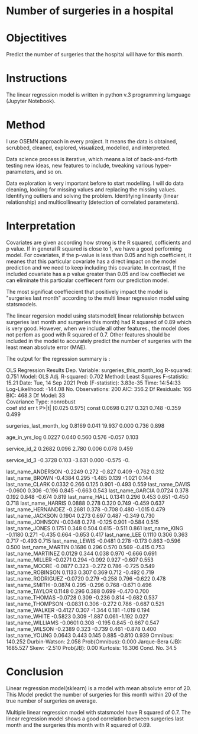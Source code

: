 # Number of surgeries in a hospital

# Objectitives

Predict the number of surgeries that the hospital will have for this month.

# Instructions

The linear regression model is written in python v.3 programming lamguage (Jupyter Notebook).

# Method

I use OSEMN approach in every project. It means the data is obtained, scrubbed, cleaned, explored, visualized, modelled, and interpreted.

Data science process is iterative, which means a lot of back-and-forth testing new ideas, new features to include, tweaking various hyper-parameters, and so on.

Data exploration is very important before to start modelling. I will do data cleaning, looking for missing values and replacing the missing values. Identifying outliers and solving the problem. Identifying linearity (linear relationship) and multicollinearity (detection of correlated parameters).

# Interpretation

Covariates are  given according how strong is the R squared, cofficients and p value. If in general R squared is close to 1, we have a good performing model. For covariates, if the p-value is less than 0.05 and high coefficient, it meanes that this particular covariate has a direct impact on the model prediction and we need to keep including this  covariate. In contrast, If the included covariate has a p value greater than 0.05 and low coeffieciet we can eliminate this particular coeffiecent form our prediction model.

The most significat coeffiecient that positively impact the model is "surgeries last month" according to the multi linear regression model using statsmodels.

The linear regersion model using statsmodel( linear relationship between surgeries last month and surgeries this month) had R squared of 0.89 which is very good. However, when we include all other features., the model does not perfom as good with R squared of 0.7. Other features should be included in the model to accurately predict the number of surgeries with the least mean absolute error (MAE).

The output for the regression summary is : 

OLS Regression Results
Dep. Variable:	surgeries_this_month_log	R-squared:	0.751
Model:	OLS	Adj. R-squared:	0.702
Method:	Least Squares	F-statistic:	15.21
Date:	Tue, 14 Sep 2021	Prob (F-statistic):	3.83e-35
Time:	14:54:33	Log-Likelihood:	-144.08
No. Observations:	200	AIC:	356.2
Df Residuals:	166	BIC:	468.3
Df Model:	33		
Covariance Type:	nonrobust		
coef	std err	t	P>|t|	[0.025	0.975]
const	0.0698	0.217	0.321	0.748	-0.359	0.499

surgeries_last_month_log	0.8169	0.041	19.937	0.000	0.736	0.898

age_in_yrs_log	0.0227	0.040	0.560	0.576	-0.057	0.103

service_id_2	0.2682	0.096	2.780	0.006	0.078	0.459

service_id_3	-0.3728	0.103	-3.631	0.000	-0.575	-0.

last_name_ANDERSON	-0.2249	0.272	-0.827	0.409	-0.762	0.312
last_name_BROWN	-0.4384	0.295	-1.485	0.139	-1.021	0.144
last_name_CLARK	0.0332	0.266	0.125	0.901	-0.493	0.559
last_name_DAVIS	-0.0600	0.306	-0.196	0.845	-0.663	0.543
last_name_GARCIA	0.0724	0.378	0.192	0.848	-0.674	0.819
last_name_HALL	0.1341	0.296	0.453	0.651	-0.450	0.718
last_name_HARRIS	0.0888	0.278	0.320	0.749	-0.459	0.637
last_name_HERNANDEZ	-0.2681	0.378	-0.708	0.480	-1.015	0.479
last_name_JACKSON	0.1904	0.273	0.697	0.487	-0.349	0.730
last_name_JOHNSON	-0.0348	0.278	-0.125	0.901	-0.584	0.515
last_name_JONES	0.1751	0.348	0.504	0.615	-0.511	0.861
last_name_KING	-0.1180	0.271	-0.435	0.664	-0.653	0.417
last_name_LEE	0.1110	0.306	0.363	0.717	-0.493	0.715
last_name_LEWIS	-0.0481	0.278	-0.173	0.863	-0.596	0.500
last_name_MARTIN	0.1686	0.296	0.570	0.569	-0.415	0.753
last_name_MARTINEZ	0.0129	0.344	0.038	0.970	-0.666	0.691
last_name_MILLER	-0.0271	0.294	-0.092	0.927	-0.607	0.553
last_name_MOORE	-0.0877	0.323	-0.272	0.786	-0.725	0.549
last_name_ROBINSON	0.1133	0.307	0.369	0.712	-0.492	0.719
last_name_RODRIGUEZ	-0.0720	0.279	-0.258	0.796	-0.622	0.478
last_name_SMITH	-0.0874	0.295	-0.296	0.768	-0.671	0.496
last_name_TAYLOR	0.1148	0.296	0.388	0.699	-0.470	0.700
last_name_THOMAS	-0.0728	0.309	-0.236	0.814	-0.682	0.537
last_name_THOMPSON	-0.0831	0.306	-0.272	0.786	-0.687	0.521
last_name_WALKER	-0.4127	0.307	-1.344	0.181	-1.019	0.194
last_name_WHITE	-0.5823	0.309	-1.887	0.061	-1.192	0.027
last_name_WILLIAMS	-0.0601	0.308	-0.195	0.845	-0.667	0.547
last_name_WILSON	-0.2389	0.323	-0.739	0.461	-0.878	0.400
last_name_YOUNG	0.0643	0.443	0.145	0.885	-0.810	0.939
Omnibus:	140.252	Durbin-Watson:	2.058
Prob(Omnibus):	0.000	Jarque-Bera (JB):	1685.527
Skew:	-2.510	Prob(JB):	0.00
Kurtosis:	16.306	Cond. No.	34.5

# Conclusion

Linear regression model(sklearn) is a model with mean absolute error of 20. This Model predict the number of surgeries for this month within 20 of the true number of surgeries on average.

Multiple linear regression model with statsmodel have R squared of 0.7. The linear regression model shows a good correlation between surgeries last month and the surgeries this month with R squared of 0.89.
